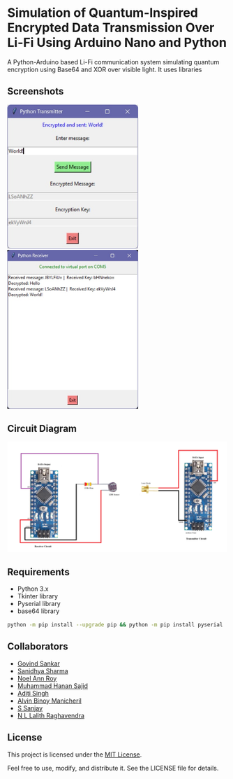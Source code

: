 # Simulation of Quantum-Inspired Encrypted Data Transmission Over Li-Fi Using Arduino Nano and Python

A Python-Arduino based Li-Fi communication system simulating quantum encryption using Base64 and XOR over visible light. It uses libraries 

## Screenshots

<img src="Screenshot_Transmitter.jpg" width="300"> <img src="Screenshot_Receiver.jpg" width="300">

## Circuit Diagram

<img src="Circuit.png">

## Requirements
- Python 3.x
- Tkinter library
- Pyserial library
- base64 library

```bash
python -m pip install --upgrade pip && python -m pip install pyserial
```

## Collaborators

- [Govind Sankar](https://github.com/Govind-Sankar)
- [Sanidhya Sharma](https://github.com/Sanidhyadamned)
- [Noel Ann Roy](https://github.com/Noel-Ann-Roy)
- [Muhammad Hanan Sajid](https://github.com/MdHananSjd)
- [Aditi Singh](https://github.com/okaditi)
- [Alvin Binoy Manicheril](https://github.com/Alvin-binoy)
- [S Sanjay](https://github.com/Sanjay-5406)
- [N L Lalith Raghavendra](https://github.com/Ltechindustries)

## License

This project is licensed under the [MIT License](LICENSE).

Feel free to use, modify, and distribute it. See the LICENSE file for details.
